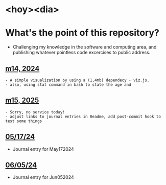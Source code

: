 # &lt;hoy&gt;&lt;dia&gt;

# What's the point of this repository?

- Challenging my knowledge in the software and computing area, and publishing whatever pointless code excercises to public address.

## [m14, 2024](/m1424)
    - A simple visualization by using a (1,4mb) dependecy - viz.js.
    - also, using stat command in bash to state the age and


## [m15, 2025](/m1525)
    - Sorry, no service today!
    - adjust links to journal entries in Readme, add post-commit hook to test some things

## [05/17/24](/May172024/)
   - Journal entry for May172024


## [06/05/24](/Jun052024/)
   - Journal entry for Jun052024
